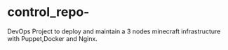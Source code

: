 # control_repo-

DevOps Project to deploy and maintain a 3 nodes minecraft infrastructure with Puppet,Docker and Nginx.
